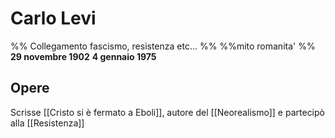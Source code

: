 # Carlo Levi
%% Collegamento fascismo, resistenza etc... %%
%%mito romanita' %%
**29 novembre 1902**
**4 gennaio 1975**

## Opere
Scrisse [[Cristo si è fermato a Eboli]], autore del [[Neorealismo]] e partecipò alla [[Resistenza]]